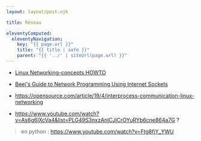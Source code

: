 ```yaml
---
layout: layout/post.njk

title: Réseau

eleventyComputed:
  eleventyNavigation:
    key: "{{ page.url }}"
    title: "{{ title | safe }}"
    parent: "{{ '../' | siteUrl(page.url) }}"
---
```




- [Linux Networking-concepts HOWTO](https://www.netfilter.org/documentation/HOWTO/networking-concepts-HOWTO.html)
- [Beej's Guide to Network Programming Using Internet Sockets](https://beej.us/guide/bgnet/)
- <https://opensource.com/article/19/4/interprocess-communication-linux-networking>

- <https://www.youtube.com/watch?v=As6g6IXcVa4&list=PLG49S3nxzAnlCJiCrOYuRYb6cne864a7G> ?

> en python : <https://www.youtube.com/watch?v=Ftg8fjY_YWU>
